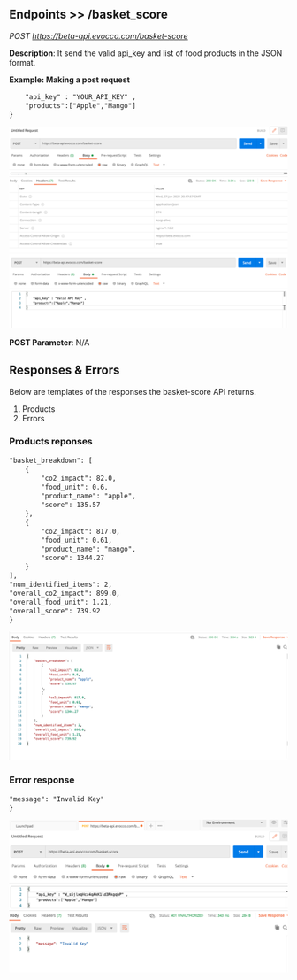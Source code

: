 ## Endpoints >> /basket_score

*POST https://beta-api.evocco.com/basket-score*

**Description**: It send the valid api_key and list of food products in the JSON format.

**Example: Making a post request**
```{ 
    "api_key" : "YOUR_API_KEY" ,
    "products":["Apple","Mango"]
}
```
![Header info](screenshot/Header.png)
![Post body](screenshot/Body.png)

**POST Parameter**: N/A


## Responses & Errors
Below are templates of the responses the basket-score API returns.

1. Products
2. Errors

### Products reponses

```{
"basket_breakdown": [
    {
        "co2_impact": 82.0,
        "food_unit": 0.6,
        "product_name": "apple",
        "score": 135.57
    },
    {
        "co2_impact": 817.0,
        "food_unit": 0.61,
        "product_name": "mango",
        "score": 1344.27
    }
],
"num_identified_items": 2,
"overall_co2_impact": 899.0,
"overall_food_unit": 1.21,
"overall_score": 739.92
}
```
![Response](screenshot/Response.png)

### Error response

```{
"message": "Invalid Key"
}
```
![Error](screenshot/Error.png)
